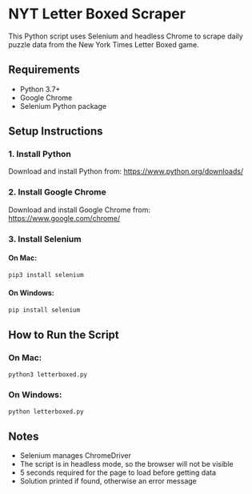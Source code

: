 # NYT Letter Boxed Scraper

This Python script uses Selenium and headless Chrome to scrape daily puzzle data from the New York Times Letter Boxed game.

## Requirements

- Python 3.7+ 
- Google Chrome
- Selenium Python package

## Setup Instructions

### 1. Install Python

Download and install Python from:
https://www.python.org/downloads/

### 2. Install Google Chrome

Download and install Google Chrome from:
https://www.google.com/chrome/

### 3. Install Selenium

#### On Mac:
```bash
pip3 install selenium
```

#### On Windows:
```bash
pip install selenium
```

## How to Run the Script

### On Mac:
```bash
python3 letterboxed.py
```

### On Windows:
```bash
python letterboxed.py
```

## Notes

- Selenium manages ChromeDriver
- The script is in headless mode, so the browser will not be visible
- 5 seconds required for the page to load before getting data
- Solution printed if found, otherwise an error message